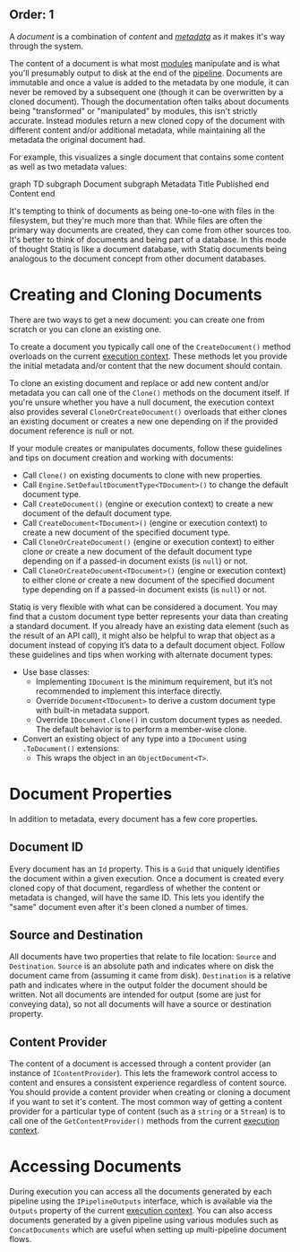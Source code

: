Order: 1
---
A *document* is a combination of *content* and *[metadata](/framework/concepts/metadata)* as it makes it's way through the system.

The content of a document is what most [modules](/framework/concepts/modules) manipulate and is what you'll presumably output to disk at the end of the [pipeline](/framework/concepts/pipelines). Documents are immutable and once a value is added to the metadata by one module, it can never be removed by a subsequent one (though it can be overwritten by a cloned document). Though the documentation often talks about documents being "transformed" or "manipulated" by modules, this isn't strictly accurate. Instead modules return a new cloned copy of the document with different content and/or additional metadata, while maintaining all the metadata the original document had.

For example, this visualizes a single document that contains some content as well as two metadata values:

<div class="mermaid">
    graph TD
        subgraph Document
            subgraph Metadata
                Title
                Published
            end
            Content
        end
</div>

It's tempting to think of documents as being one-to-one with files in the filesystem, but they're much more than that. While files are often the primary way documents are created, they can come from other sources too. It's better to think of documents and being part of a database. In this mode of thought Statiq is like a document database, with Statiq documents being analogous to the document concept from other document databases.

# Creating and Cloning Documents

There are two ways to get a new document: you can create one from scratch or you can clone an existing one.

To create a document you typically call one of the `CreateDocument()` method overloads on the current [execution context](/framework/concepts/execution#execution-context). These methods let you provide the initial metadata and/or content that the new document should contain.

To clone an existing document and replace or add new content and/or metadata you can call one of the `Clone()` methods on the document itself. If you're unsure whether you have a null document, the execution context also provides several `CloneOrCreateDocument()` overloads that either clones an existing document or creates a new one depending on if the provided document reference is null or not.

If your module creates or manipulates documents, follow these guidelines and tips on document creation and working with documents:

- Call `Clone()` on existing documents to clone with new properties.
- Call `Engine.SetDefaultDocumentType<TDocument>()` to change the default document type.
- Call `CreateDocument()` (engine or execution context) to create a new document of the default document type.
- Call `CreateDocument<TDocument>()` (engine or execution context) to create a new document of the specified document type.
- Call `CloneOrCreateDocument()` (engine or execution context) to either clone _or_ create a new document of the default document type depending on if a passed-in document exists (is `null`) or not.
- Call `CloneOrCreateDocument<TDocument>()` (engine or execution context) to either clone _or_ create a new document of the specified document type depending on if a passed-in document exists (is `null`) or not.

Statiq is very flexible with what can be considered a document. You may find that a custom document type better represents your data than creating a standard document. If you already have an existing data element (such as the result of an API call), it might also be helpful to wrap that object as a document instead of copying it’s data to a default document object. Follow these guidelines and tips when working with alternate document types:

- Use base classes:
  - Implementing `IDocument` is the minimum requirement, but it’s not recommended to implement this interface directly.
  - Override `Document<TDocument>` to derive a custom document type with built-in metadata support.
  - Override `IDocument.Clone()` in custom document types as needed. The default behavior is to perform a member-wise clone.
- Convert an existing object of any type into a `IDocument` using `.ToDocument()` extensions:
  - This wraps the object in an `ObjectDocument<T>`.

# Document Properties

In addition to metadata, every document has a few core properties.

## Document ID

Every document has an `Id` property. This is a `Guid` that uniquely identifies the document within a given execution. Once a document is created every cloned copy of that document, regardless of whether the content or metadata is changed, will have the same ID. This lets you identify the "same" document even after it's been cloned a number of times.

## Source and Destination

All documents have two properties that relate to file location: `Source` and `Destination`. `Source` is an absolute path and indicates where on disk the document came from (assuming it came from disk). `Destination` is a relative path and indicates where in the output folder the document should be written. Not all documents are intended for output (some are just for conveying data), so not all documents will have a source or destination property.

## Content Provider

The content of a document is accessed through a content provider (an instance of `IContentProvider`). This lets the framework control access to content and ensures a consistent experience regardless of content source. You should provide a content provider when creating or cloning a document if you want to set it's content. The most common way of getting a content provider for a particular type of content (such as a `string` or a `Stream`) is to call one of the `GetContentProvider()` methods from the current [execution context](/framework/concepts/execution#execution-context).

# Accessing Documents

During execution you can access all the documents generated by each pipeline using the `IPipelineOutputs` interface, which is available via the `Outputs` property of the current [execution context](/framework/concepts/execution#execution-context). You can also access documents generated by a given pipeline using various modules such as `ConcatDocuments` which are useful when setting up multi-pipeline document flows.
